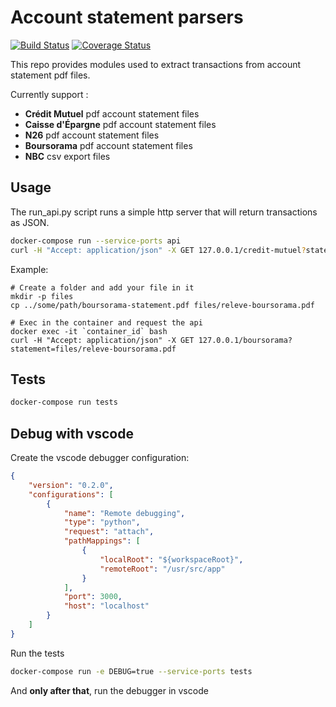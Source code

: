 Account statement parsers
=========================

[![Build Status](https://travis-ci.org/Ovski4/account-statement-parsers.svg?branch=master)](https://travis-ci.org/Ovski4/account-statement-parsers) [![Coverage Status](https://coveralls.io/repos/github/Ovski4/account-statement-parsers/badge.svg?branch=master)](https://coveralls.io/github/Ovski4/account-statement-parsers?branch=master)

This repo provides modules used to extract transactions from account statement pdf files.

Currently support :
 - **Crédit Mutuel** pdf account statement files
 - **Caisse d'Épargne** pdf account statement files
 - **N26** pdf account statement files
 - **Boursorama** pdf account statement files
 - **NBC** csv export files

Usage
-----

The run_api.py script runs a simple http server that will return transactions as JSON.

```bash
docker-compose run --service-ports api
curl -H "Accept: application/json" -X GET 127.0.0.1/credit-mutuel?statement=/path/to/statement.pdf
```

Example:

```
# Create a folder and add your file in it
mkdir -p files
cp ../some/path/boursorama-statement.pdf files/releve-boursorama.pdf

# Exec in the container and request the api
docker exec -it `container_id` bash
curl -H "Accept: application/json" -X GET 127.0.0.1/boursorama?statement=files/releve-boursorama.pdf
```

Tests
-----

```bash
docker-compose run tests
```

Debug with vscode
-----------------

Create the vscode debugger configuration:

```json
{
    "version": "0.2.0",
    "configurations": [
        {
            "name": "Remote debugging",
            "type": "python",
            "request": "attach",
            "pathMappings": [
                {
                    "localRoot": "${workspaceRoot}",
                    "remoteRoot": "/usr/src/app"
                }
            ],
            "port": 3000,
            "host": "localhost"
        }
    ]
}
```

Run the tests

```bash
docker-compose run -e DEBUG=true --service-ports tests
```

And **only after that**, run the debugger in vscode
